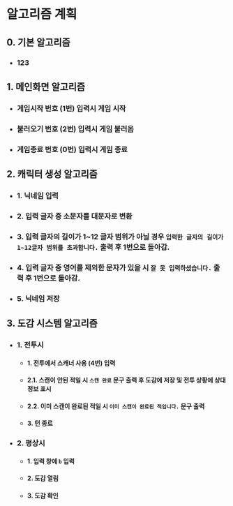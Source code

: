 # 알고리즘 계획

## 0. 기본 알고리즘
* ### 123

## 1. 메인화면 알고리즘
* ### 게임시작 번호 (1번) 입력시 게임 시작
* ### 불러오기 번호 (2번) 입력시 게임 불러옴
* ### 게임종료 번호 (0번) 입력시 게임 종료

## 2. 캐릭터 생성 알고리즘
* ### 1. 닉네임 입력
* ### 2. 입력 글자 중 소문자를 대문자로 변환
* ### 3. 입력 글자의 길이가 1~12 글자 범위가 아닐 경우 `입력한 글자의 길이가 1~12글자 범위를 초과합니다.` 출력 후 1번으로 돌아감.
* ### 4. 입력 글자 중 영어를 제외한 문자가 있을 시 `잘 못 입력하셨습니다.` 출력 후 1번으로 돌아감.
* ### 5. 닉네임 저장

## 3. 도감 시스템 알고리즘
* ### 1. 전투시
  + #### 1. 전투에서 스캐너 사용 (4번) 입력
  + #### 2.1. 스캔이 안된 적일 시 `스캔 완료` 문구 출력 후 도감에 저장 및 전투 상황에 상대 정보 표시
  + #### 2.2. 이미 스캔이 완료된 적일 시 `이미 스캔이 완료된 적입니다.` 문구 출력
  + #### 3. 턴 종료
* ### 2. 평상시
  + #### 1. 입력 창에 `b` 입력
  + #### 2. 도감 열림
  + #### 3. 도감 확인
